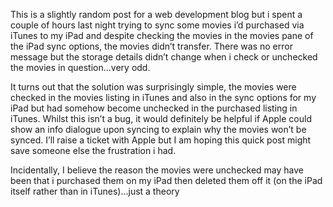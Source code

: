 This is a slightly random post for a web development blog but i spent a couple of hours last night trying to sync some movies i’d purchased via iTunes to my iPad and despite checking the movies in the movies pane of the iPad sync options, the movies didn’t transfer. There was no error message but the storage details didn’t change when i check or unchecked the movies in question…very odd.

It turns out that the solution was surprisingly simple, the movies were checked in the movies listing in iTunes and also in the sync options for my iPad but had somehow become unchecked in the purchased listing in iTunes. Whilst this isn’t a bug, it would definitely be helpful if Apple could show an info dialogue upon syncing to explain why the movies won’t be synced. I’ll raise a ticket with Apple but I am hoping this quick post might save someone else the frustration i had.

Incidentally, I believe the reason the movies were unchecked may have been that i purchased them on my iPad then deleted them off it (on the iPad itself rather than in iTunes)…just a theory